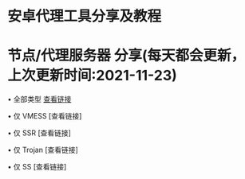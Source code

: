 # 安卓代理工具分享及教程

# 节点/代理服务器 分享(每天都会更新，上次更新时间:2021-11-23)
• 全部类型 [查看链接](https://github.com/OVOJKzzZ/test/blob/main/123)

• 仅 VMESS [查看链接]

• 仅 SSR [查看链接]

• 仅 Trojan [查看链接]

• 仅 SS [查看链接]
